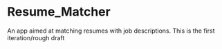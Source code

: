# Resume_Matcher
An app aimed at matching resumes with job descriptions. This is the first iteration/rough draft
